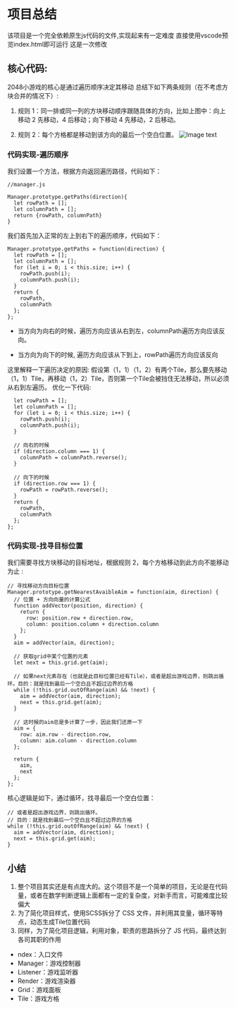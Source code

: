 # 项目总结
该项目是一个完全依赖原生js代码的文件,实现起来有一定难度
直接使用vscode预览index.html即可运行
这是一次修改
## 核心代码:
2048小游戏的核心是通过遍历顺序决定其移动
总结下如下两条规则（在不考虑方块合并的情况下）:
1. 规则 1：同一排或同一列的方块移动顺序跟随具体的方向，比如上图中：向上移动 2 先移动，4 后移动；向下移动 4 先移动，2 后移动。

2. 规则 2：每个方格都是移动到该方向的最后一个空白位置。
![Image text](https://style.youkeda.com/img/course/f10/4/2.jpeg)
### 代码实现-遍历顺序

我们设置一个方法，根据方向返回遍历路径，代码如下：
```
//manager.js

Manager.prototype.getPaths(direction){
  let rowPath = [];
  let columnPath = [];
  return {rowPath, columnPath}
}
```

我们首先加入正常的左上到右下的遍历顺序，代码如下：
```
Manager.prototype.getPaths = function(direction) {
  let rowPath = [];
  let columnPath = [];
  for (let i = 0; i < this.size; i++) {
    rowPath.push(i);
    columnPath.push(i);
  }
  return {
    rowPath,
    columnPath
  };
};
```
- 当方向为向右的时候，遍历方向应该从右到左，columnPath遍历方向应该反向。

- 当方向为向下的时候, 遍历方向应该从下到上，rowPath遍历方向应该反向

这里解释一下遍历决定的原因:
假设第（1，1）（1，2）有两个Tile，那么要先移动（1，1）Tile，再移动（1，2）Tile，否则第一个Tile会被挡住无法移动，所以必须从右到左遍历。
优化一下代码:
```Manager.prototype.getPaths = function(direction) {
  let rowPath = [];
  let columnPath = [];
  for (let i = 0; i < this.size; i++) {
    rowPath.push(i);
    columnPath.push(i);
  }

  // 向右的时候
  if (direction.column === 1) {
    columnPath = columnPath.reverse();
  }

  // 向下的时候
  if (direction.row === 1) {
    rowPath = rowPath.reverse();
  }
  return {
    rowPath,
    columnPath
  };
};
```
### 代码实现-找寻目标位置
我们需要寻找方块移动的目标地址，根据规则 2，每个方格移动到此方向不能移动为止 :
```
// 寻找移动方向目标位置
Manager.prototype.getNearestAvaibleAim = function(aim, direction) {
  // 位置 + 方向向量的计算公式
  function addVector(position, direction) {
    return {
      row: position.row + direction.row,
      column: position.column + direction.column
    };
  }
  aim = addVector(aim, direction);

  // 获取grid中某个位置的元素
  let next = this.grid.get(aim);

  // 如果next元素存在（也就是此目标位置已经有Tile），或者是超出游戏边界，则跳出循环。目的：就是找到最后一个空白且不超过边界的方格
  while (!this.grid.outOfRange(aim) && !next) {
    aim = addVector(aim, direction);
    next = this.grid.get(aim);
  }

  // 这时候的aim总是多计算了一步，因此我们还原一下
  aim = {
    row: aim.row - direction.row,
    column: aim.column - direction.column
  };

  return {
    aim,
    next
  };
};
```
核心逻辑是如下，通过循环，找寻最后一个空白位置：

```// 如果next元素存在（也就是此目标位置已经有Tile，
// 或者是超出游戏边界，则跳出循环。
// 目的：就是找到最后一个空白且不超过边界的方格
while (!this.grid.outOfRange(aim) && !next) {
  aim = addVector(aim, direction);
  next = this.grid.get(aim);
}
```



## 小结

1. 整个项目其实还是有点庞大的。这个项目不是一个简单的项目，无论是在代码量，或者在数学判断逻辑上面都有一定的复杂度，对新手而言，可能难度比较偏大
2. 为了简化项目样式，使用SCSS拆分了 CSS 文件，并利用其变量，循环等特点，动态生成Tile位置代码
3. 同样，为了简化项目逻辑，利用对象，职责的思路拆分了 JS 代码，最终达到各司其职的作用

- ndex：入口文件
- Manager：游戏控制器
- Listener：游戏监听器
- Render：游戏渲染器
- Grid：游戏面板
- Tile：游戏方格
